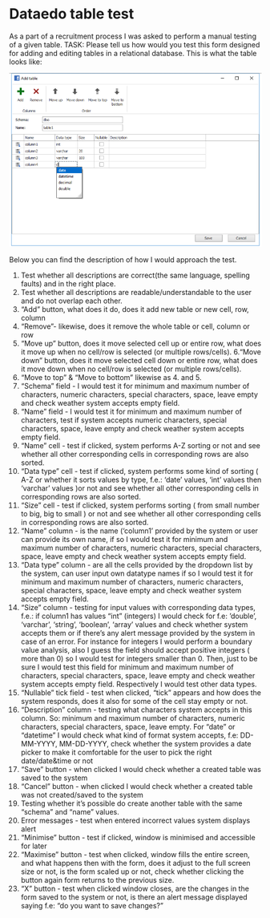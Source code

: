 # Dataedo table test

As a part of a recruitment process I was asked to perform a manual testing of a given table. 
TASK: Please tell us how would you test this form designed for adding and editing tables in a relational database.
This is what the table looks like:

![](https://github.com/kkowalRepository/kkowal_portfolio/blob/master/Manual%20Testing/Dataedo/dataedoTable.png)

Below you can find the description of how I would approach the test.

1. Test whether all descriptions are correct(the same language, spelling faults) and in the right place.
2. Test whether all descriptions are readable/understandable to the user and do not overlap each other.
3. “Add” button, what does it do, does it add new table or new cell, row, column
4. “Remove”- likewise, does it remove the whole table or cell, column or row
5. “Move up” button, does it move selected cell up or entire row, what does it move up when no cell/row is selected (or multiple rows/cells).
6.“Move down” button,  does it move selected cell down or entire row, what does it move down when no cell/row is selected (or multiple rows/cells).
7. “Move to top” & “Move to bottom” likewise as 4. and 5.
8. “Schema” field - I would test it for minimum and maximum number of characters, numeric characters, special characters, space, leave empty and check weather system accepts empty field.
9. “Name” field - I would test it for minimum and maximum number of characters, test if system accepts numeric characters, special characters, space, leave empty and check weather system accepts empty field.
10. “Name” cell - test if clicked, system performs A-Z sorting or not and see whether all other corresponding cells in corresponding rows are also sorted.
11. “Data type” cell - test if clicked, system performs some kind of sorting ( A-Z or whether it sorts values by type, f.e.: ‘date’ values, ‘int’ values then ‘varchar’ values )or not and see whether all other corresponding cells in corresponding rows are also sorted.
12. “Size” cell - test if clicked, system performs sorting ( from small number to big, big to small ) or not and see whether all other corresponding cells in corresponding rows are also sorted.
13. “Name” column - is the name (‘column1’ provided by the system or user can provide its own name, if so I would test it for minimum and maximum number of characters, numeric characters, special characters, space, leave empty and check weather system accepts empty field.
14. “Data type” column - are all the cells provided by the dropdown list by the system, can user input own datatype names if so I would test it for minimum and maximum number of characters, numeric characters, special characters, space, leave empty and check weather system accepts empty field.
15. “Size” column - testing for input values with corresponding data types, f.e.: if column1 has values “int” (integers) I would check for f.e: ’double’, ‘varchar’, ‘string’, ‘boolean’, ‘array’ values and check whether system accepts them or if there’s any alert message provided by the system in case of an error. For instance for integers I would perform a boundary value analysis, also I guess the field should accept positive integers ( more than 0) so I would test for integers smaller than 0. Then, just to be sure I would test this field for minimum and maximum number of characters, special characters, space, leave empty and check weather system accepts empty field. Respectively I would test other data types. 
16. “Nullable” tick field - test when clicked, “tick” appears and how does the system responds, does it also for some of the cell stay empty or not.
17. “Description” column - testing what characters system accepts in this column. So: minimum and maximum number of characters, numeric characters, special characters, space, leave empty. For “date” or “datetime” I would check what kind of format system accepts, f.e: DD-MM-YYYY, MM-DD-YYYY, check whether the system provides a date picker to make it comfortable for the user to pick the right date/date&time or not 
18. “Save” button - when clicked I would check whether a created table was saved to the system
19. “Cancel” button - when clicked I would check whether a created table was not created/saved to the system
20. Testing whether it’s possible do create another table with the same “schema” and “name” values.
21. Error messages - test when entered incorrect values system displays alert
22. “Minimise” button - test if clicked, window is minimised and accessible for later
23. “Maximise” button - test when clicked, window fills the entire screen, and what happens then with the form, does it adjust to the full screen size or not, is the form scaled up or not, check whether clicking the button again form returns to the previous size.
24. “X” button - test when clicked window closes, are the changes in the form saved to the system or not, is there an alert message displayed saying f.e: “do you want to save changes?”

